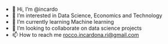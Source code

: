 - 👋 Hi, I’m @incardo
- 👀 I’m interested in Data Science, Economics and Technology 
- 🌱 I’m currently learning Machine learning
- 💞️ I’m looking to collaborate on data science projects
- 📫 How to reach me rocco.incardona.ri@gmail.com

<!---
incardo/incardo is a ✨ special ✨ repository because its `README.md` (this file) appears on your GitHub profile.
You can click the Preview link to take a look at your changes.
--->
